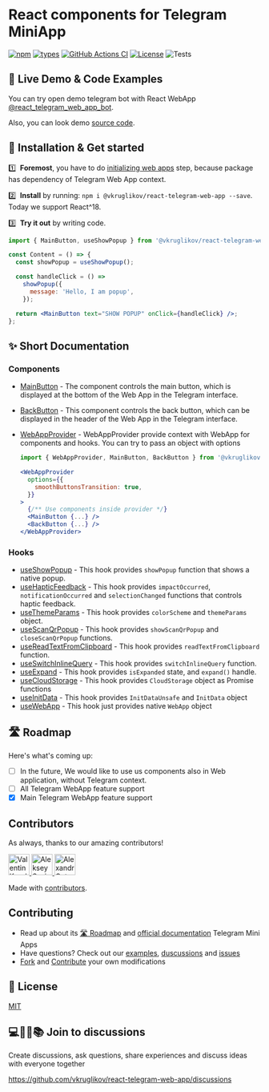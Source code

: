 # React components for Telegram MiniApp

[![npm](https://img.shields.io/npm/v/@vkruglikov/react-telegram-web-app.svg)](https://www.npmjs.com/package/@vkruglikov/react-telegram-web-app)
[![types](https://badgen.net/npm/types/@vkruglikov/react-telegram-web-app)](https://npmjs.org/package/@vkruglikov/react-telegram-web-app)
[![GitHub Actions CI](https://github.com/vkruglikov/react-telegram-web-app/actions/workflows/release.yml/badge.svg)](https://github.com/vkruglikov/react-telegram-web-app/actions/workflows/release.yml)
[![License](https://badgen.net/github/license/vkruglikov/react-telegram-web-app)](https://github.com/vkruglikov/react-telegram-web-app/blob/master/LICENSE)
![Tests](https://github.com/vkruglikov/react-telegram-web-app/actions/workflows/tests.yml/badge.svg)

## 🔴 Live Demo & Code Examples

You can try open demo telegram bot with React WebApp [@react_telegram_web_app_bot](https://t.me/react_telegram_web_app_bot/demo).

Also, you can look demo [source code](./demo/src).

## 🔧 Installation & Get started

1️⃣ &nbsp;**Foremost**, you have to do [initializing web apps](https://core.telegram.org/bots/webapps#initializing-mini-apps) step, because package has dependency of Telegram Web App context.

2️⃣ &nbsp;**Install** by running: `npm i @vkruglikov/react-telegram-web-app --save`. Today we support React^18.

3️⃣ &nbsp;**Try it out** by writing code.

```jsx
import { MainButton, useShowPopup } from '@vkruglikov/react-telegram-web-app';

const Content = () => {
  const showPopup = useShowPopup();

  const handleClick = () =>
    showPopup({
      message: 'Hello, I am popup',
    });

  return <MainButton text="SHOW POPUP" onClick={handleClick} />;
};
```

## ✨ Short Documentation

### Components

- [MainButton](./docs/README.md#mainbutton) -
  The component controls the main button, which is displayed at the bottom of the Web App in the Telegram interface.

- [BackButton](./docs/README.md#backbutton) -
  This component controls the back button, which can be displayed in the header of the Web App in the Telegram interface.

- [WebAppProvider](./docs/README.md#webappprovider) -
  WebAppProvider provide context with WebApp for components and hooks.
  You can try to pass an object with options

  ```jsx
  import { WebAppProvider, MainButton, BackButton } from '@vkruglikov/react-telegram-web-app';

  <WebAppProvider
    options={{
      smoothButtonsTransition: true,
    }}
  >
    {/** Use components inside provider */}
    <MainButton {...} />
    <BackButton {...} />
  </WebAppProvider>
  ```

### Hooks

- [useShowPopup](./docs/README.md#useshowpopup) -
  This hook provides `showPopup` function that shows a native popup.
- [useHapticFeedback](./docs/README.md#usehapticfeedback) -
  This hook provides `impactOccurred`, `notificationOccurred` and `selectionChanged` functions that controls haptic feedback.
- [useThemeParams](./docs/README.md#usethemeparams) -
  This hook provides `colorScheme` and `themeParams` object.
- [useScanQrPopup](./docs/README.md#usescanqrpopup) -
  This hook provides `showScanQrPopup` and `closeScanQrPopup` functions.
- [useReadTextFromClipboard](./docs/README.md#usereadtextfromclipboard) -
  This hook provides `readTextFromClipboard` function.
- [useSwitchInlineQuery](./docs/README.md#useswitchinlinequery) -
  This hook provides `switchInlineQuery` function.
- [useExpand](./docs/README.md#useexpand) -
  This hook provides `isExpanded` state, and `expand()` handle.
- [useCloudStorage](./docs/README.md#usecloudstorage) -
  This hook provides `CloudStorage` object as Promise functions
- [useInitData](./docs/README.md#useinitdata) -
  This hook provides `InitDataUnsafe` and `InitData` object
- [useWebApp](./docs/README.md#usewebapp) -
  This hook just provides native `WebApp` object

## 🛣 Roadmap

Here's what's coming up:

- [ ] In the future, We would like to use us components also in Web application, without Telegram context.
- [ ] All Telegram WebApp feature support
- [x] Main Telegram WebApp feature support

## Contributors

As always, thanks to our amazing contributors!

<!--GAMFC--><a href="https://github.com/vkruglikov" title="Valentin Kruglikov">
  <img src="https://avatars.githubusercontent.com/u/9719024?v=4" width="42;" alt="Valentin Kruglikov"/>
</a>
<a href="https://github.com/xsa-dev" title="Aleksey Savin">
  <img src="https://avatars.githubusercontent.com/u/16959353?v=4" width="42;" alt="Aleksey Savin"/>
</a>
<a href="https://github.com/alexgoto" title="Alexandr Gotovtsev">
  <img src="https://avatars.githubusercontent.com/u/43707500?v=4" width="42;" alt="Alexandr Gotovtsev"/>
</a><!--GAMFC-END-->

Made with [contributors](https://github.com/jaywcjlove/github-action-contributors).

## Contributing

- Read up about its [🛣 Roadmap](#-roadmap) and [official documentation](https://core.telegram.org/bots/webapps) Telegram Mini Apps
- Have questions? Check out our [examples](#-live-demo--code-examples), [duscussions](https://github.com/vkruglikov/react-telegram-web-app/discussions) and [issues](https://github.com/vkruglikov/react-telegram-web-app/discussions)
- [Fork](https://github.com/vkruglikov/react-telegram-web-app/fork) and [Contribute](./CONTRIBUTING.md) your own modifications

## 🥂 License

[MIT](./LICENSE)

## 💻👞🙊📚 Join to discussions

Create discussions, ask questions, share experiences and discuss ideas with everyone together

https://github.com/vkruglikov/react-telegram-web-app/discussions
